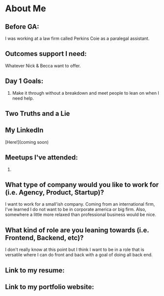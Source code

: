 # About Me

## Before GA:
I was working at a law firm called Perkins Coie as a paralegal assistant.

## Outcomes support I need:
Whatever Nick & Becca want to offer.

## Day 1 Goals:
1. Make it through without a breakdown and meet people to lean on when I need help.

## Two Truths and a Lie

## My LinkedIn
[Here!](coming soon)

## Meetups I've attended:
1. 

## What type of company would you like to work for (i.e. Agency, Product, Startup)?
I want to work for a small'ish company.  Coming from an international firm, I've learned I do not want to be in corporate america or big firm. Also, somewhere a little more relaxed than professional business would be nice.

## What kind of role are you leaning towards (i.e. Frontend, Backend, etc)?
I don't really know at this point but I think I want to be in a role that is versatile where I can do front and back with a goal of doing all back end. 

## Link to my resume: 


## Link to my portfolio website: 

